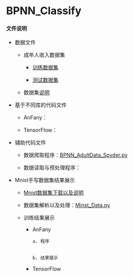 # BPNN_Classify

#### 文件说明
 
 + 数据文件
 
 
     + 成年人收入数据集
     
         + [训练数据集](http://archive.ics.uci.edu/ml/machine-learning-databases/adult/adult.data)
         
         + [测试数据集](http://archive.ics.uci.edu/ml/machine-learning-databases/adult/adult.test)
     
     + 数据集[说明](http://archive.ics.uci.edu/ml/machine-learning-databases/adult/adult.names)
     
 
+ 基于不同库的代码文件

 
     - AnFany：
 
 
     - TensorFlow：

    
 + 辅助代码文件
 
      - 数据爬取程序：[BPNN_AdultData_Spyder.py](https://github.com/Anfany/Machine-Learning-for-Beginner-by-Python3/blob/master/BPNN/BPNN_Classify/BPNN_AdultData_Spyder.py)

      - 数据读取与预处理程序：
     

 + Mnist手写数据集结果展示
 
      + [Mnist数据集下载以及说明](http://yann.lecun.com/exdb/mnist/)
      
      + 数据集解析以及处理：[Minst_Data.py]()
      
      + 训练结果展示
      
          + AnFany
          
                a. 程序
              
              
                b. 结果展示
          
          
          + TensorFlow
      


        
           
          
          
          
    
     
